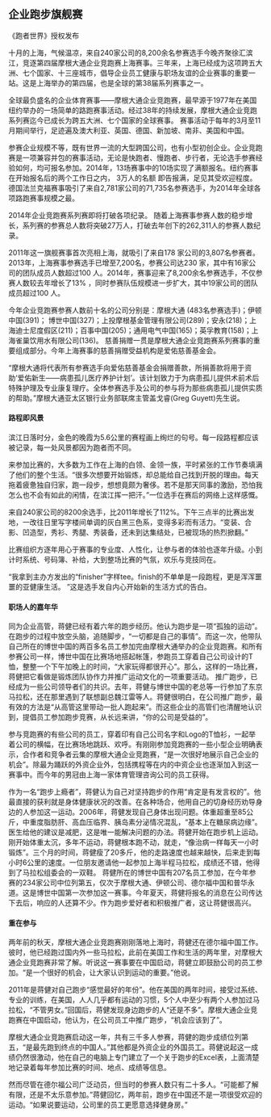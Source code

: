 ## 企业跑步旗舰赛

《跑者世界》授权发布

十月的上海，气候温凉，来自240家公司的8,200余名参赛选手今晚齐聚徐汇滨江，竞逐第四届摩根大通企业竞跑赛上海赛事。三年来，上海已经成为这项跨五大洲、七个国家、十三座城市，倡导企业员工健康与职场友谊的企业赛事的重要一站。这是上海举办的第四届，也是全球的第38届系列赛事之一。

全球最负盛名的企业体育赛事——摩根大通企业竞跑赛，最早源于1977年在美国纽约举办的一场简单的路跑赛事活动。经过38年的持续发展，摩根大通企业竞跑系列赛迄今已成长为跨五大洲、七个国家的全球赛事。 赛事活动于每年的3月至11月期间举行，足迹遍及澳大利亚、英国、德国、新加坡、南非、美国和中国。

参赛企业规模不等，既有世界一流的大型跨国公司，也有小型初创企业。企业竞跑赛是一项兼容并包的赛事活动，无论是快跑者、慢跑者、步行者，无论选手参赛经验如何，均可报名参加。2014年，13场赛事中的10场实现了满额报名。纽约赛事在开始报名后的两个工作日之内， 3万人的名额 即告报满，足见其受欢迎程度。德国法兰克福赛事吸引了来自2,781家公司的71,735名参赛选手，为2014年全球各项路跑赛事规模之最。

2014年企业竞跑赛系列赛即将打破各项纪录。 随着上海赛事参赛人数的稳步增长，系列赛的参赛总人数将突破27万人，打破去年创下的262,311人的参赛人数纪录。

2011年这一旗舰赛事首次亮相上海，就吸引了来自178 家公司的3,807名参赛者。2013年，上海赛事参赛选手已增至7,200名，参赛公司达230 家，其中有16家公司的团队成员人数超过100 人。2014年，赛事迎来了8,200余名参赛选手，不仅参赛人数较去年增长了13% ，同时参赛队伍规模进一步扩大，其中19家公司的团队成员超过100 人。

今年企业竞跑赛参赛人数前十名的公司分别是：摩根大通 (483名参赛选手)；伊顿中国(391)； 博世中国(327)；上投摩根基金管理有限公司(289)；安永(218)；上海迪士尼度假区(211)；百事中国(205)；通用电气中国(165)；英孚教育(158)；上海雀巢饮用水有限公司(136)。
慈善捐赠一贯是摩根大通企业竞跑赛系列赛事的重要组成部分。今年上海赛事的慈善捐赠受益机构是爱佑慈善基金会。

“摩根大通将代表所有参赛选手向爱佑慈善基金会捐赠善款，所捐善款将用于资助‘爱佑新生——病患孤儿医疗养护计划’。该计划致力于为病患孤儿提供术前术后特殊护理及专业康复理疗。全体参赛选手及公司的参与将为那些病患孤儿提供实质的帮助。”摩根大通亚太区银行业务部联席主管盖戈睿(Greg Guyett)先生说。 

#### 路程即风景

滨江日落时分，金色的晚霞为5.6公里的赛程画上绚烂的句号。每一段路程都应该被记录，每一处风景都因为跑者而不同。

来参加比赛的，大多数为工作在上海的白领、金领一族，平时紧张的工作节奏填满了他们的整个生活。“很多次想要开始锻炼，却总能给自己找到开脱的理由。每天拖着疲惫独自归家，跑一段步，想想竟颇为奢侈。若不是那天同事的激励，恐怕我怎么也不会有如此的闲情，在滨江挥一把汗。”一位选手在赛后的网络上这样感慨。

来自240家公司的8200余选手，比2011年增长了112%。下午三点半的比赛出发地，一改往日里写字楼间单调的灰白黑三色系，变得多彩而有活力。“变装、合影、凹造型，秀衫、秀腿、秀装备，还未到达集结处，已被现场的热烈掀翻。”

比赛组织方逐年用心于赛事的专业度、人性化，让参与者的体验也逐年升级。小到计时系统、号码簿、补给，大到整场比赛的气氛，欢乐与竞技同在。

“我拿到主办方发出的“finisher”字样tee。finish的不单单是一段跑程，更是浑浑噩噩的亚健康生活。 ”这是选手发自内心开始新的生活方式的告白。


#### 职场人的嘉年华

同为企业高管，蒋健已经有着六年的跑步经历。他认为跑步是一项“孤独的运动”。在跑步的过程中放空头脑，追随脚步，“一切都是自己的事情”。而这一次，他带队自己所在的博世中国的两百多名员工参加完由摩根大通举办的企业竞跑赛。和所有参赛公司一样，博世中国在比赛场地搭起帐篷，参跑员工穿着自己公司设计的T恤，整整一个下午加晚上的时间，“大家玩得都很开心”。那么，这样的一场比赛，蒋健把它看做是锻炼团队协作力并推广运动文化的一项重要活动。
推广跑步，已经成为一些公司领导者们的共识。去年，蒋健与博世中国的老总等一行参加了东京马拉松，还在那里遇到了联想副总魏江雷等人。蒋健很明白，在公司推广跑步，最有效的方法是“从高管这里带动一批人跑起来”。而这些企业的高管们也清醒地认识到，提倡员工参加跑步竞赛，从长远来讲，“你的公司是受益的”。

参与竞跑赛的有些公司的员工，穿着印有自己公司名字和Logo的T恤衫，一起举着公司的横幅，在比赛场地跳跃、欢呼。有刚刚参加竞跑赛的一些小型企业明确表示，合作者和竞争者云集的摩根大通企业竞跑赛，“是一次很好地展示自己企业的机会”。除最为踊跃的外资企业外，包括携程等在内的中资企业也逐渐加入到这一赛事中。而今年的男冠由上海一家体育管理咨询公司的员工获得。

作为一名“跑步上瘾者”，蒋健认为自己对坚持跑步的作用“肯定是有发言权的”。他最直接的获利就是身体健康状况的改善。在各种场合，他用自己的切身经历劝导身边的人参加这一运动。2006年，蒋健发现自己身体出现问题。体重超重至85公斤，中重度脂肪肝、高血压临界、胰岛素分泌情况混乱，“基本上在糖尿病边缘”。医生给他的建议是减肥，这是唯一能解决问题的办法。蒋健开始在跑步机上运动。刚开始体重太沉，多年不运动，蒋健根本跑不动，就走，“像治病一样每天一小时锻炼”。三个月的时间，蒋健瘦了20多斤，他的走路速度也越来越快，后来走到每小时6公里的速度。一位朋友邀请他一起参加上海半程马拉松，成绩还不错，他得到了马拉松组委会的一双鞋。
蒋健所在的博世中国有207名员工参加，在今年参赛的234家公司中位列第五，仅次于摩根大通、伊顿公司、德尔福中国和普华永道。这是博世中国第一次参加这一赛事。今年夏天，蒋健将报名的消息在公司传达下去后，响应的人还算不少。作为跑步爱好者和积极推广者，这让蒋健很高兴。


#### 重在参与

两年前的秋天，摩根大通企业竞跑赛刚刚落地上海时，蒋健还在德尔福中国工作。彼时，他已经跑过国内外一些马拉松，此前在美国工作和生活的两年里，对摩根大通企业竞跑赛非常了解。听说这一赛事要在中国启动，蒋健立即鼓励公司的员工参加。“是一个很好的机会，让大家认识到运动的重要。”他说。

2011年是蒋健对自己跑步“感觉最好的年份”。他在美国的两年时间，接受过系统、专业的训练，在美国，人人几乎都有运动的习惯，5个人中至少有两个人参加过马拉松，“不管男女。”回国后，蒋健发现身边跑步的人“还是不多”。摩根大通企业竞跑赛在中国启动，他认为，在公司员工中推广跑步，“机会应该到了”。

摩根大通企业竞跑赛启动这一年，共有三千多人参赛，蒋健的跑步成绩位列第五，“是最先跑到终点的中国人。”其他都是外资企业的外国员工。蒋健说起这一成绩仍然很激动，他在自己的电脑上专门建立了一个关于跑步的Excel表，上面清楚地记录着每年参加比赛的时间、地点、成绩等信息。

然而尽管在德尔福公司广泛动员，但当时的参赛人数只有二十多人。“可能都了解有限，还是不太乐意参加。”蒋健回忆，两年前，跑步在中国还不是一项很受欢迎的运动。“如果说要运动，公司里的员工更愿意选择健身房。”
